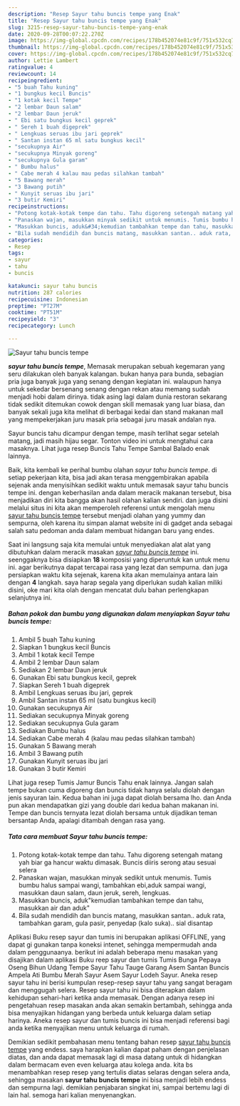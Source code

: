 ```yaml
---
description: "Resep Sayur tahu buncis tempe yang Enak"
title: "Resep Sayur tahu buncis tempe yang Enak"
slug: 3215-resep-sayur-tahu-buncis-tempe-yang-enak
date: 2020-09-28T00:07:22.270Z
image: https://img-global.cpcdn.com/recipes/178b452074e81c9f/751x532cq70/sayur-tahu-buncis-tempe-foto-resep-utama.jpg
thumbnail: https://img-global.cpcdn.com/recipes/178b452074e81c9f/751x532cq70/sayur-tahu-buncis-tempe-foto-resep-utama.jpg
cover: https://img-global.cpcdn.com/recipes/178b452074e81c9f/751x532cq70/sayur-tahu-buncis-tempe-foto-resep-utama.jpg
author: Lettie Lambert
ratingvalue: 4
reviewcount: 14
recipeingredient:
- "5 buah Tahu kuning"
- "1 bungkus kecil Buncis"
- "1 kotak kecil Tempe"
- "2 lembar Daun salam"
- "2 lembar Daun jeruk"
- " Ebi satu bungkus kecil geprek"
- " Sereh 1 buah digeprek"
- " Lengkuas seruas ibu jari geprek"
- " Santan instan 65 ml satu bungkus kecil"
- "secukupnya Air"
- "secukupnya Minyak goreng"
- "secukupnya Gula garam"
- " Bumbu halus"
- " Cabe merah 4 kalau mau pedas silahkan tambah"
- "5 Bawang merah"
- "3 Bawang putih"
- " Kunyit seruas ibu jari"
- "3 butir Kemiri"
recipeinstructions:
- "Potong kotak-kotak tempe dan tahu. Tahu digoreng setengah matang yah biar ga hancur waktu dimasak. Buncis diiris serong atau sesuai selera"
- "Panaskan wajan, masukkan minyak sedikit untuk menumis. Tumis bumbu halus sampai wangi, tambahkan ebi,aduk sampai wangi, masukkan daun salam, daun jeruk, sereh, lengkuas."
- "Masukkan buncis, aduk&#34;kemudian tambahkan tempe dan tahu, masukkan air dan aduk&#34;"
- "Bila sudah mendidih dan buncis matang, masukkan santan.. aduk rata, tambahkan garam, gula pasir, penyedap (kalo suka).. sial disantap"
categories:
- Resep
tags:
- sayur
- tahu
- buncis

katakunci: sayur tahu buncis 
nutrition: 287 calories
recipecuisine: Indonesian
preptime: "PT27M"
cooktime: "PT51M"
recipeyield: "3"
recipecategory: Lunch

---
```



![Sayur tahu buncis tempe](https://img-global.cpcdn.com/recipes/178b452074e81c9f/751x532cq70/sayur-tahu-buncis-tempe-foto-resep-utama.jpg)

<b><i>sayur tahu buncis tempe</i></b>, Memasak merupakan sebuah kegemaran yang seru dilakukan oleh banyak kalangan. bukan hanya para bunda, sebagian pria juga banyak juga yang senang dengan kegiatan ini. walaupun hanya untuk sekedar bersenang senang dengan rekan atau memang sudah menjadi hobi dalam dirinya. tidak asing lagi dalam dunia restoran sekarang tidak sedikit ditemukan cowok dengan skill memasak yang luar biasa, dan banyak sekali juga kita melihat di berbagai kedai dan stand makanan mall yang mempekerjakan juru masak pria sebagai juru masak andalan nya.

Sayur buncis tahu dicampur dengan tempe, masih terlihat segar setelah matang, jadi masih hijau segar. Tonton video ini untuk mengtahui cara masaknya. Lihat juga resep Buncis Tahu Tempe Sambal Balado enak lainnya.

Baik, kita kembali ke perihal bumbu olahan <i>sayur tahu buncis tempe</i>. di setiap pekerjaan kita, bisa jadi akan terasa menggembirakan apabila sejenak anda menyisihkan sedikit waktu untuk memasak sayur tahu buncis tempe ini. dengan keberhasilan anda dalam meracik makanan tersebut, bisa menjadikan diri kita bangga akan hasil olahan kalian sendiri. dan juga disini melalui situs ini kita akan memperoleh referensi untuk mengolah menu <u>sayur tahu buncis tempe</u> tersebut menjadi olahan yang yummy dan sempurna, oleh karena itu simpan alamat website ini di gadget anda sebagai salah satu pedoman anda dalam membuat hidangan baru yang endes.


Saat ini langsung saja kita memulai untuk menyediakan alat alat yang dibutuhkan dalam meracik masakan <u><i>sayur tahu buncis tempe</i></u> ini. seenggaknya bisa disiapkan <b>18</b> komposisi yang diperuntuk kan untuk menu ini. agar berikutnya dapat tercapai rasa yang lezat dan sempurna. dan juga persiapkan waktu kita sejenak, karena kita akan memulainya antara lain dengan <b>4</b> langkah. saya harap segala yang diperlukan sudah kalian miliki disini, oke mari kita olah dengan mencatat dulu bahan perlengkapan selanjutnya ini.

<!--inarticleads1-->

##### Bahan pokok dan bumbu yang digunakan dalam menyiapkan Sayur tahu buncis tempe:

1. Ambil 5 buah Tahu kuning
1. Siapkan 1 bungkus kecil Buncis
1. Ambil 1 kotak kecil Tempe
1. Ambil 2 lembar Daun salam
1. Sediakan 2 lembar Daun jeruk
1. Gunakan  Ebi satu bungkus kecil, geprek
1. Siapkan  Sereh 1 buah digeprek
1. Ambil  Lengkuas seruas ibu jari, geprek
1. Ambil  Santan instan 65 ml (satu bungkus kecil)
1. Gunakan secukupnya Air
1. Sediakan secukupnya Minyak goreng
1. Sediakan secukupnya Gula garam
1. Sediakan  Bumbu halus
1. Sediakan  Cabe merah 4 (kalau mau pedas silahkan tambah)
1. Gunakan 5 Bawang merah
1. Ambil 3 Bawang putih
1. Gunakan  Kunyit seruas ibu jari
1. Gunakan 3 butir Kemiri


Lihat juga resep Tumis Jamur Buncis Tahu enak lainnya. Jangan salah tempe bukan cuma digoreng dan buncis tidak hanya selalu diolah dengan jenis sayuran lain. Kedua bahan ini juga dapat diolah bersama lho. dan Anda pun akan mendapatkan gizi yang double dari kedua bahan makanan ini. Tempe dan buncis ternyata lezat diolah bersama untuk dijadikan teman bersantap Anda, apalagi ditambah dengan rasa yang. 

<!--inarticleads2-->

##### Tata cara membuat Sayur tahu buncis tempe:

1. Potong kotak-kotak tempe dan tahu. Tahu digoreng setengah matang yah biar ga hancur waktu dimasak. Buncis diiris serong atau sesuai selera
1. Panaskan wajan, masukkan minyak sedikit untuk menumis. Tumis bumbu halus sampai wangi, tambahkan ebi,aduk sampai wangi, masukkan daun salam, daun jeruk, sereh, lengkuas.
1. Masukkan buncis, aduk&#34;kemudian tambahkan tempe dan tahu, masukkan air dan aduk&#34;
1. Bila sudah mendidih dan buncis matang, masukkan santan.. aduk rata, tambahkan garam, gula pasir, penyedap (kalo suka).. sial disantap


Aplikasi Buku resep sayur dan tumis ini berupakan aplikasi OFFLINE, yang dapat gi gunakan tanpa koneksi intenet, sehingga mempermudah anda dalam penggunaanya. berikut ini adalah beberapa menu masakan yang disajikan dalam aplikasi Buku reep sayur dan tumis Tumis Bunga Pepaya Oseng Bihun Udang Tempe Sayur Tahu Tauge Garang Asem Santan Buncis Ampela Ati Bumbu Merah Sayur Asem Sayur Lodeh Sayur. Aneka resep sayur tahu ini berisi kumpulan resep-resep sayur tahu yang sangat beragam dan menggugah selera. Resep sayur tahu ini bisa diterapkan dalam kehidupan sehari-hari ketika anda memasak. Dengan adanya resep ini pengetahuan resep masakan anda akan semakin bertambah, sehingga anda bisa menyajikan hidangan yang berbeda untuk keluarga dalam setiap harinya. Aneka resep sayur dan tumis buncis ini bisa menjadi referensi bagi anda ketika menyajikan menu untuk keluarga di rumah. 

Demikian sedikit pembahasan menu tentang bahan resep <u>sayur tahu buncis tempe</u> yang endess. saya harapkan kalian dapat paham dengan penjelasan diatas, dan anda dapat memasak lagi di masa datang untuk di hidangkan dalam bermacam even even keluarga atau kolega anda. kita bs menambahkan resep resep yang tertulis diatas selaras dengan selera anda, sehingga masakan <b>sayur tahu buncis tempe</b> ini bisa menjadi lebih endess dan sempurna lagi. demikian penjabaran singkat ini, sampai bertemu lagi di lain hal. semoga hari kalian menyenangkan.
